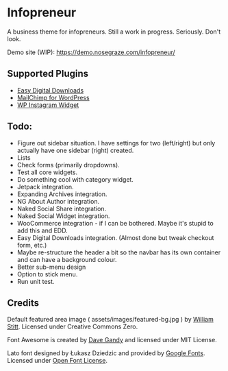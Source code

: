 # Infopreneur

A business theme for infopreneurs. Still a work in progress. Seriously. Don't look.

Demo site (WIP): https://demo.nosegraze.com/infopreneur/

## Supported Plugins

* [Easy Digital Downloads](https://wordpress.org/plugins/easy-digital-downloads/)
* [MailChimp for WordPress](https://wordpress.org/plugins/mailchimp-for-wp/)
* [WP Instagram Widget](https://wordpress.org/plugins/wp-instagram-widget/)

## Todo:

* Figure out sidebar situation. I have settings for two (left/right) but only actually have one sidebar (right) created.
* Lists
* Check forms (primarily dropdowns).
* Test all core widgets.
* Do something cool with category widget.
* Jetpack integration.
* Expanding Archives integration.
* NG About Author integration.
* Naked Social Share integration.
* Naked Social Widget integration.
* WooCommerce integration - if I can be bothered. Maybe it's stupid to add this and EDD.
* Easy Digital Downloads integration. (Almost done but tweak checkout form, etc.)
* Maybe re-structure the header a bit so the navbar has its own container and can have a background colour.
* Better sub-menu design
* Option to stick menu.
* Run unit test.

## Credits

Default featured area image ( assets/images/featured-bg.jpg ) by [William Stitt](https://unsplash.com/@willpower). Licensed under Creative Commons Zero.

Font Awesome is created by [Dave Gandy](https://twitter.com/davegandy) and licensed under MIT License.

Lato font designed by Łukasz Dziedzic and provided by [Google Fonts](https://fonts.google.com/specimen/Lato). Licensed under [Open Font License](http://scripts.sil.org/cms/scripts/page.php?site_id=nrsi&id=OFL_web).